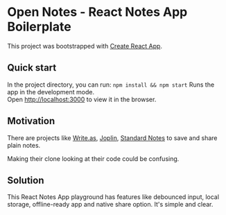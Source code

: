 # Open Notes - React Notes App Boilerplate

This project was bootstrapped with [Create React App](https://github.com/facebook/create-react-app).

## Quick start

In the project directory, you can run:
`npm install && npm start`
Runs the app in the development mode.\
Open [http://localhost:3000](http://localhost:3000) to view it in the browser.

## Motivation

There are projects like [Write.as](https://write.as), [Joplin](https://joplinapp.org), [Standard Notes](https://standardnotes.com) to save and share plain notes.

Making their clone looking at their code could be confusing.

## Solution

This React Notes App playground has features like debounced input, local storage, offline-ready app and native share option. It's simple and clear.
